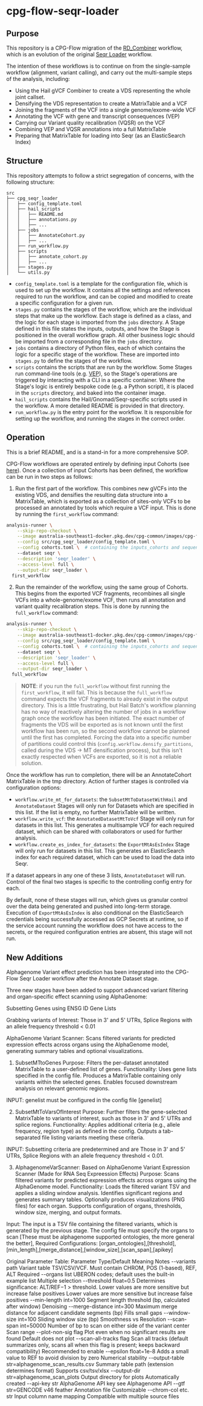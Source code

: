 # cpg-flow-seqr-loader

## Purpose

This repository is a CPG-Flow migration of the [RD_Combiner](https://github.com/populationgenomics/production-pipelines/blob/main/cpg_workflows/stages/rd_combiner.py) workflow, which is an evolution of the original [Seqr Loader](https://github.com/populationgenomics/production-pipelines/blob/main/cpg_workflows/stages/seqr_loader.py) workflow.

The intention of these workflows is to continue on from the single-sample workflow (alignment, variant calling), and carry out the multi-sample steps of the analysis, including:

- Using the Hail gVCF Combiner to create a VDS representing the whole joint callset.
- Densifying the VDS representation to create a MatrixTable and a VCF
- Joining the fragments of the VCF into a single genome/exome-wide VCF
- Annotating the VCF with gene and transcript consequences (VEP)
- Carrying our Variant quality recalibration (VQSR) on the VCF
- Combining VEP and VQSR annotations into a full MatrixTable
- Preparing that MatrixTable for loading into Seqr (as an ElasticSearch Index)

## Structure

This repository attempts to follow a strict segregation of concerns, with the following structure:

```commandline
src
├── cpg_seqr_loader
│   ├── config_template.toml
│   ├── hail_scripts
│   │   ├── README.md
│   │   ├── annotations.py
│   │   ├── ...
│   ├── jobs
│   │   ├── AnnotateCohort.py
│   │   ├── ...
│   ├── run_workflow.py
│   ├── scripts
│   │   ├── annotate_cohort.py
│   │   ├── ...
│   ├── stages.py
│   └── utils.py
```

- `config_template.toml` is a template for the configuration file, which is used to set up the workflow. It contains all the settings and references required to run the workflow, and can be copied and modified to create a specific configuration for a given run.
- `stages.py` contains the stages of the workflow, which are the individual steps that make up the workflow. Each stage is defined as a class, and the logic for each stage is imported from the `jobs` directory. A Stage defined in this file states the inputs, outputs, and how the Stage is positioned in the overall workflow graph. All other business logic should be imported from a corresponding file in the `jobs` directory.
- `jobs` contains a directory of Python files, each of which contains the logic for a specific stage of the workflow. These are imported into `stages.py` to define the stages of the workflow.
- `scripts` contains the scripts that are run by the workflow. Some Stages run command-line tools (e.g. [VEP](https://asia.ensembl.org/info/docs/tools/vep/index.html)), so the Stage's operations are triggered by interacting with a CLI in a specific container. Where the Stage's logic is entirely bespoke code (e.g. a Python script), it is placed in the `scripts` directory, and baked into the container image.
- `hail_scripts` contains the Hail/Gnomad/Seqr-specific scripts used in the workflow. A more detailed README is provided in that directory.
- `run_workflow.py` is the entry point for the workflow. It is responsible for setting up the workflow, and running the stages in the correct order.

## Operation

This is a brief README, and is a stand-in for a more comprehensive SOP.

CPG-Flow workflows are operated entirely by defining input Cohorts (see [here](https://github.com/populationgenomics/team-docs/blob/main/metamist/cohorts.md)). Once a collection of input Cohorts has been defined, the workflow can be run in two steps as follows:

1. Run the first part of the workflow. This combines new gVCFs into the existing VDS, and densifies the resulting data structure into a MatrixTable, which is exported as a collection of sites-only VCFs to be processed an annotated by tools which require a VCF input. This is done by running the `first_workflow` command:

```bash
analysis-runner \
    --skip-repo-checkout \
    --image australia-southeast1-docker.pkg.dev/cpg-common/images/cpg-flow-seqr-loader:0.1.0 \
    --config src/cpg_seqr_loader/config_template.toml \
    --config cohorts.toml \  # containing the inputs_cohorts and sequencing_type
    --dataset seqr \
    --description 'seqr_loader' \
    --access-level full \
    --output-dir seqr_loader \
  first_workflow
```

2. Run the remainder of the workflow, using the same group of Cohorts. This begins from the exported VCF fragments, recombines all single VCFs into a whole-genome/exome VCF, then runs all annotation and variant quality recalibration steps. This is done by running the `full_workflow` command:

```bash
analysis-runner \
    --skip-repo-checkout \
    --image australia-southeast1-docker.pkg.dev/cpg-common/images/cpg-flow-seqr-loader:0.1.0 \
    --config src/cpg_seqr_loader/config_template.toml \
    --config cohorts.toml \  # containing the inputs_cohorts and sequencing_type
    --dataset seqr \
    --description 'seqr_loader' \
    --access-level full \
    --output-dir seqr_loader \
  full_workflow
```

> **NOTE**: if you run the `full_workflow` without first running the `first_workflow`, it will fail. This is because the `full_workflow` command expects the VCF fragments to already exist in the output directory. This is a little frustrating, but Hail Batch's workflow planning has no way of reactively altering the number of jobs in a workflow graph once the workflow has been initiated. The exact number of fragments the VDS will be exported as is not known until the first workflow has been run, so the second workflow cannot be planned until the first has completed. Forcing the data into a specific number of partitions could control this (`config.workflow.densify_partitions`, called during the VDS -> MT densification process), but this isn't exactly respected when VCFs are exported, so it is not a reliable solution.

Once the workflow has run to completion, there will be an AnnotateCohort MatrixTable in the tmp directory. Action of further stages is controlled via configuration options:

* `workflow.write_mt_for_datasets`: the `SubsetMtToDatasetWithHail` and `AnnotateDataset` Stages will only run for Datasets which are specified in this list. If the list is empty, no further MatrixTable will be written.
* `workflow.write_vcf`: the `AnnotatedDatasetMtToVcf` Stage will only run for datasets in this list. This generates a multisample VCF for each required dataset, which can be shared with collaborators or used for further analysis.
* `workflow.create_es_index_for_datasets`: the `ExportMtAsEsIndex` Stage will only run for datasets in this list. This generates an ElasticSearch index for each required dataset, which can be used to load the data into Seqr.

If a dataset appears in any one of these 3 lists, `AnnotateDataset` will run. Control of the final two stages is specific to the controlling config entry for each.

By default, none of these stages will run, which gives us granular control over the data being generated and pushed into long-term storage. Execution of `ExportMtAsEsIndex` is also conditional on the ElasticSearch credentials being successfully accessed as GCP Secrets at runtime, so if the service account running the workflow does not have access to the secrets, or the required configuration entries are absent, this stage will not run.

## New Additions

Alphagenome Variant effect prediction has been integrated into the CPG-Flow Seqr Loader workflow after the Annotate Dataset stage.


Three new stages have been added to support advanced variant filtering and organ-specific effect scanning using AlphaGenome:

Subsetting Genes using ENSG ID Gene Lists

Grabbing variants of Interest: Those in 3' and 5' UTRs, Splice Regions with an allele frequency threshold < 0.01

AlphaGenome Variant Scanner: Scans filtered variants for predicted expression effects across organs using the AlphaGenome
model, generating summary tables and optional visualizations.

1. SubsetMTtoGenes
Purpose: Filters the per-dataset annotated MatrixTable to a user-defined list of genes.
Functionality:
Uses gene lists specified in the config file.
Produces a MatrixTable containing only variants within the selected genes.
Enables focused downstream analysis on relevant genomic regions.

INPUT: genelist must be configured in the config file [genelist]

2. SubsetMtToVarsOfInterest
Purpose: Further filters the gene-selected MatrixTable to variants of interest, such as those in 3' and 5' UTRs and splice regions.
Functionality:
Applies additional criteria (e.g., allele frequency, region type) as defined in the config.
Outputs a tab-separated file listing variants meeting these criteria.

INPUT: Subsetting criteria are predetermined and are Those in 3' and 5' UTRs, Splice Regions with an allele frequency threshold < 0.01.

3. AlphagenomeVarScanner: Based on AlphaGenome Variant Expression Scanner (Made for RNA Seq Expreession Effects)
Purpose: Scans filtered variants for predicted expression effects across organs using the AlphaGenome model.
Functionality:
Loads the filtered variant TSV and applies a sliding window analysis.
Identifies significant regions and generates summary tables.
Optionally produces visualizations (PNG files) for each organ.
Supports configuration of organs, thresholds, window size, merging, and output formats.

Input: The input is a TSV file containing the filtered variants, which is generated by the previous stage. 
The config file must specify the organs to scan [These must be alphagenome supported ontologies, the more general the better],
Required Configurations:
[organ_ontologies],[threshold],[min_length],[merge_distance],[window_size],[scan_span],[apikey]

Original Parameter Table:
Parameter	Type/Default	Meaning	Notes
--variants	path	Variant table TSV/CSV/VCF. Must contain CHROM, POS (1-based), REF, ALT	Required
--organs	list	UBERON codes; default uses the built-in example list	Multiple selection
--threshold	float=0.5	Determines significance: ALT/REF−1 > threshold. Lower values are more sensitive but increase false positives	Lower values are more sensitive but increase false positives
--min-length	int=1000	Segment length threshold (bp, calculated after window)	Denoising
--merge-distance	int=300	Maximum merge distance for adjacent candidate segments (bp)	Fills small gaps
--window-size	int=100	Sliding window size (bp)	Smoothness vs Resolution
--scan-span	int=50000	Number of bp to scan on either side of the variant center	Scan range
--plot-non-sig	flag	Plot even when no significant results are found	Default does not plot
--scan-all-tracks	flag	Scan all tracks (default summarizes only, scans all when this flag is present; keeps backward compatibility)	Recommended to enable
--epsilon	float=1e-8	Adds a small value to REF to avoid division by zero	Numerical stability
--output-table	str=alphagenome_scan_results.csv	Summary table path (extension determines format)	Supports csv/tsv/xlsx
--output-dir	str=alphagenome_scan_plots	Output directory for plots	Automatically created
--api-key	str	AlphaGenome API key	see Alphagenome API
--gtf	str=GENCODE v46 feather	Annotation file	Customizable
--chrom-col etc.	str	Input column name mapping	Compatible with multiple source files